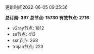 更新时间2022-06-05 09:25:36

**总订阅: 397**
**总节点: 15730**
**有效节点: 2716**
- v2ray节点: 1812
- ss节点: 413
- ssr节点: 268
- trojan节点: 223
